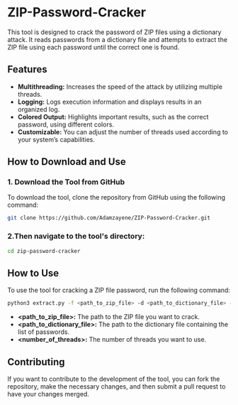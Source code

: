 # ZIP-Password-Cracker
This tool is designed to crack the password of ZIP files using a dictionary attack. It reads passwords from a dictionary file and attempts to extract the ZIP file using each password until the correct one is found.

## Features
- **Multithreading:** Increases the speed of the attack by utilizing multiple threads.
- **Logging:** Logs execution information and displays results in an organized log.
- **Colored Output:** Highlights important results, such as the correct password, using different colors.
- **Customizable:** You can adjust the number of threads used according to your system’s capabilities.

## How to Download and Use

### 1. Download the Tool from GitHub

To download the tool, clone the repository from GitHub using the following command:

```bash
git clone https://github.com/Adamzayene/ZIP-Password-Cracker.git
```
### 2.Then navigate to the tool's directory:
```bash
cd zip-password-cracker
```
## How to Use
To use the tool for cracking a ZIP file password, run the following command:
```bash
python3 extract.py -f <path_to_zip_file> -d <path_to_dictionary_file> -w <number_of_threads>
```
- **<path_to_zip_file>:** The path to the ZIP file you want to crack.
- **<path_to_dictionary_file>:** The path to the dictionary file containing the list of passwords.
- **<number_of_threads>:** The number of threads you want to use.
## Contributing
If you want to contribute to the development of the tool, you can fork the repository, make the necessary changes, and then submit a pull request to have your changes merged.
